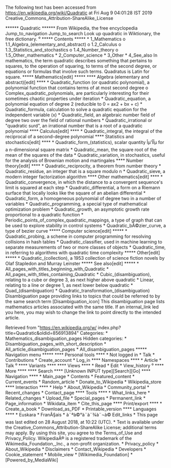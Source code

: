 The following text has been accessed from https://en.wikipedia.org/wiki/Quadratic at Fri Aug 9 04:01:28 IST 2019
Creative_Commons_Attribution-ShareAlike_License




















****** Quadratic ******
From Wikipedia, the free encyclopedia
Jump_to_navigation Jump_to_search
 Look up quadratic in Wiktionary, the free dictionary.
⁰
***** Contents *****
    * 1_Mathematics
          o 1.1_Algebra_(elementary_and_abstract)
          o 1.2_Calculus
          o 1.3_Statistics_and_stochastics
          o 1.4_Number_theory
          o 1.5_Other_mathematics
    * 2_Computer_science
    * 3_Other
    * 4_See_also
In mathematics, the term quadratic describes something that pertains to
squares, to the operation of squaring, to terms of the second degree, or
equations or formulas that involve such terms. Quadratus is Latin for square.
***** Mathematics[edit] *****
**** Algebra (elementary and abstract)[edit] ****
    * Quadratic_function (or quadratic polynomial), a polynomial function that
      contains terms of at most second degree
          o Complex_quadratic_polynomials, are particularly interesting for
            their sometimes chaotic properties under iteration
    * Quadratic_equation, a polynomial equation of degree 2 (reducible to 0 =
      ax2 + bx + c)
    * Quadratic_formula, calculation to solve a quadratic equation for the
      independent variable (x)
    * Quadratic_field, an algebraic number field of degree two over the field
      of rational numbers
    * Quadratic_irrational or "quadratic surd", an irrational number that is a
      root of a quadratic polynomial
**** Calculus[edit] ****
    * Quadratic_integral, the integral of the reciprocal of a second-degree
      polynomial
**** Statistics and stochastics[edit] ****
    * Quadratic_form_(statistics), scalar quantity Îµ'ÎÎµ for a n-dimensional
      square matrix
    * Quadratic_mean, the square root of the mean of the squares of the data
    * Quadratic_variation, in stochastics, useful for the analysis of Brownian
      motion and martingales
**** Number theory[edit] ****
    * Quadratic_reciprocity, a theorem from number theory
    * Quadratic_residue, an integer that is a square modulo n
    * Quadratic_sieve, a modern integer factorization algorithm
**** Other mathematics[edit] ****
    * Quadratic_convergence, in which the distance to a convergent sequence's
      limit is squared at each step
    * Quadratic_differential, a form on a Riemann surface that locally looks
      like the square of an abelian differential
    * Quadratic_form, a homogeneous polynomial of degree two in a number of
      variables
    * Quadratic_programming, a special type of mathematical optimization
      problem
    * Quadratic_growth, an asymptotic growth rate proportional to a quadratic
      function
    * Periodic_points_of_complex_quadratic_mappings, a type of graph that can
      be used to explore stability in control systems
    * Quadratic_bÃ©zier_curve, a type of bezier curve
***** Computer science[edit] *****
    * Quadratic_probing, a scheme in computer programming for resolving
      collisions in hash tables
    * Quadratic_classifier, used in machine learning to separate measurements
      of two or more classes of objects
    * Quadratic_time, in referring to algorithms with quadratic time complexity
***** Other[edit] *****
    * Quadratic_(collection), a 1953 collection of science fiction novels by
      Olaf Stapledon and Murray Leinster
***** See also[edit] *****
    * All_pages_with_titles_beginning_with_Quadratic
    * All_pages_with_titles_containing_Quadratic
    * Cubic_(disambiguation), relating to a cube or degree 3, as next higher
      above quadratic
    * Linear, relating to a line or degree 1, as next lower below quadratic
    * Quad_(disambiguation)
    * Quadratic_transformation_(disambiguation)
                      Disambiguation page providing links to topics that could
                      be referred to by the same search term
[Disambiguation_icon] This disambiguation page lists mathematics articles
                      associated with the same title.
                      If an internal_link led you here, you may wish to change
                      the link to point directly to the intended article.

Retrieved from "https://en.wikipedia.org/w/
index.php?title=Quadratic&oldid=856913894"
Categories:
    * Mathematics_disambiguation_pages
Hidden categories:
    * Disambiguation_pages_with_short_description
    * All_article_disambiguation_pages
    * All_disambiguation_pages
***** Navigation menu *****
**** Personal tools ****
    * Not logged in
    * Talk
    * Contributions
    * Create_account
    * Log_in
**** Namespaces ****
    * Article
    * Talk
⁰
**** Variants ****
**** Views ****
    * Read
    * Edit
    * View_history
⁰
**** More ****
**** Search ****
[Unknown INPUT type][Search][Go]
**** Navigation ****
    * Main_page
    * Contents
    * Featured_content
    * Current_events
    * Random_article
    * Donate_to_Wikipedia
    * Wikipedia_store
**** Interaction ****
    * Help
    * About_Wikipedia
    * Community_portal
    * Recent_changes
    * Contact_page
**** Tools ****
    * What_links_here
    * Related_changes
    * Upload_file
    * Special_pages
    * Permanent_link
    * Page_information
    * Wikidata_item
    * Cite_this_page
**** Print/export ****
    * Create_a_book
    * Download_as_PDF
    * Printable_version
**** Languages ****
    * Euskara
    * FranÃ§ais
    * à¨ªà©°à¨à¨¾à¨¬à©
Edit_links
    * This page was last edited on 28 August 2018, at 10:22 (UTC).
    * Text is available under the Creative_Commons_Attribution-ShareAlike
      License; additional terms may apply. By using this site, you agree to the
      Terms_of_Use and Privacy_Policy. WikipediaÂ® is a registered trademark of
      the Wikimedia_Foundation,_Inc., a non-profit organization.
    * Privacy_policy
    * About_Wikipedia
    * Disclaimers
    * Contact_Wikipedia
    * Developers
    * Cookie_statement
    * Mobile_view
    * [Wikimedia_Foundation]
    * [Powered_by_MediaWiki]
